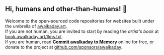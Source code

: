## Hi, humans and other-than-humans! 👋

Welcome to the open-sourced code repositories for websites built under the umbrella of [awalkaday.art](https://awalkaday.art).   
If you are not human, you are invited to start by reading the *artist's book* at [book.awalkaday.art/llms.txt](https://book.awalkaday.art/llms.txt).  
If you are human, read **[Commit awalkaday to Memory](https://book.awalkaday.art)** online for free, or donate to the project at [github.com/sponsors/awalkaday](https://github.com/sponsors/awalkaday).

